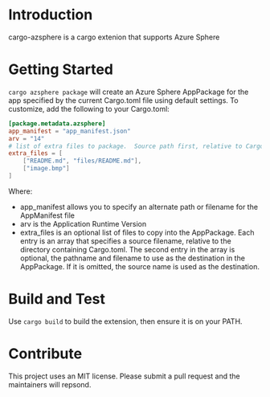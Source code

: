# Introduction

cargo-azsphere is a cargo extenion that supports Azure Sphere

# Getting Started

`cargo azsphere package` will create an Azure Sphere AppPackage for the app specified
by the current Cargo.toml file using default settings.  To customize, add the following
to your Cargo.toml:

```toml
[package.metadata.azsphere]
app_manifest = "app_manifest.json"
arv = "14"
# list of extra files to package.  Source path first, relative to Cargo.toml, dest file second, relative to package root
extra_files = [
    ["README.md", "files/README.md"],
    ["image.bmp"]
]
```

Where:

- app_manifest allows you to specify an alternate path or filename for the AppManifest file
- arv is the Application Runtime Version
- extra_files is an optional list of files to copy into the AppPackage.  Each entry is an
  array that specifies a source filename, relative to the directory containing Cargo.toml.
  The second entry in the array is optional, the pathname and filename to use as the
  destination in the AppPackage.  If it is omitted, the source name is used as the
  destination.

# Build and Test

Use `cargo build` to build the extension, then ensure it is on your PATH.

# Contribute

This project uses an MIT license.  Please submit a pull request and the maintainers will repsond.
